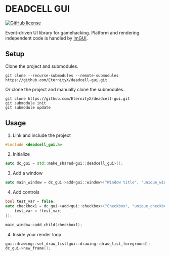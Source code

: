 # DEADCELL GUI
[![GitHub license](https://img.shields.io/badge/license-BSD-red)](https://github.com/EternityX/DEADCELL-GUI/blob/master/LICENSE)

Event-driven UI library for gamehacking. Platform and rendering independent code is handled by [ImGUI](https://github.com/ocornut/imgui).

## Setup
Clone the project and submodules.
```
git clone --recurse-submodules --remote-submodules https://github.com/EternityX/deadcell-gui.git
```

Or clone the project and manually clone the submodules.

```
git clone https://github.com/EternityX/deadcell-gui.git
git submodule init
git submodule update
```

## Usage
1. Link and include the project
```cpp
#include <deadcell_gui.h>
```

2. Initialize
```cpp
auto dc_gui = std::make_shared<gui::deadcell_gui>();
```

3. Add a window
```cpp
auto main_window = dc_gui->add<gui::window>("Window title", "unique_window_id");
```

4. Add controls
```cpp
bool test_var = false;
auto checkbox1 = dc_gui->add<gui::checkbox>("Checkbox", "unique_checkbox_id", &test_var, [&]() {
    test_var = !test_var;
});

main_window->add_child(checkbox1);
```

4. Inside your render loop
```cpp
gui::drawing::set_draw_list(gui::drawing::draw_list_foreground);
dc_gui->new_frame();
```
